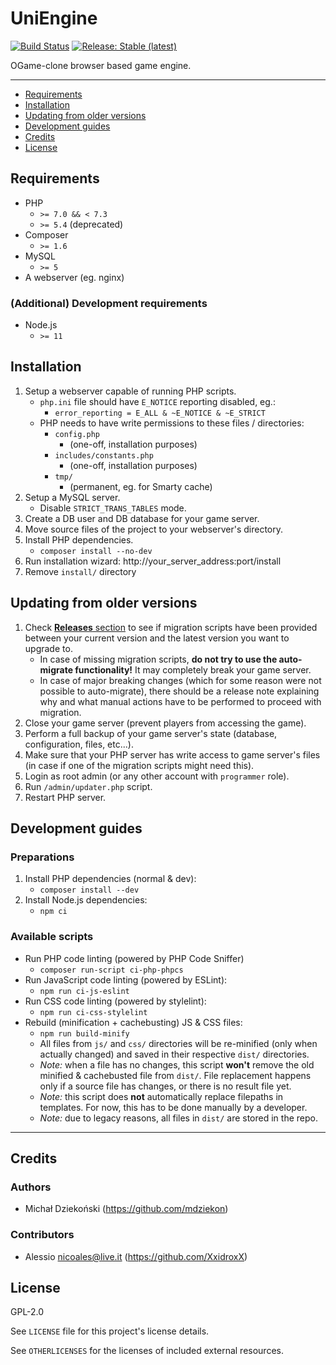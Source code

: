 # UniEngine

[![Build Status](https://travis-ci.org/mdziekon/UniEngine.svg?branch=master)](https://travis-ci.org/mdziekon/UniEngine)
[![Release: Stable (latest)](https://img.shields.io/github/release/mdziekon/UniEngine.svg?label=release%3Astable&logo=github&logoColor=FFFFFF)](https://github.com/mdziekon/UniEngine/releases)

OGame-clone browser based game engine.

---

- [Requirements](#requirements)
- [Installation](#installation)
- [Updating from older versions](#updating-from-older-versions)
- [Development guides](#development-guides)
- [Credits](#credits)
- [License](#license)

## Requirements

- PHP
    - ``>= 7.0 && < 7.3``
    - ``>= 5.4`` (deprecated)
- Composer
    - ``>= 1.6``
- MySQL
    - ``>= 5``
- A webserver (eg. nginx)

### (Additional) Development requirements

- Node.js
    - ``>= 11``

## Installation

1. Setup a webserver capable of running PHP scripts.
    - ``php.ini`` file should have ``E_NOTICE`` reporting disabled, eg.:
        - ``error_reporting = E_ALL & ~E_NOTICE & ~E_STRICT``
    - PHP needs to have write permissions to these files / directories:
        - ``config.php``
            - (one-off, installation purposes)
        - ``includes/constants.php``
            - (one-off, installation purposes)
        - ``tmp/``
            - (permanent, eg. for Smarty cache)
1. Setup a MySQL server.
    - Disable ``STRICT_TRANS_TABLES`` mode.
1. Create a DB user and DB database for your game server.
1. Move source files of the project to your webserver's directory.
1. Install PHP dependencies.
    - ``composer install --no-dev``
1. Run installation wizard: http://your_server_address:port/install
1. Remove ``install/`` directory

## Updating from older versions

1. Check [__Releases__ section](https://github.com/mdziekon/UniEngine/releases) to see if migration scripts have been provided between your current version and the latest version you want to upgrade to.
    - In case of missing migration scripts, **do not try to use the auto-migrate functionality!** It may completely break your game server.
    - In case of major breaking changes (which for some reason were not possible to auto-migrate), there should be a release note explaining why and what manual actions have to be performed to proceed with migration.
1. Close your game server (prevent players from accessing the game).
1. Perform a full backup of your game server's state (database, configuration, files, etc...).
1. Make sure that your PHP server has write access to game server's files (in case if one of the migration scripts might need this).
1. Login as root admin (or any other account with ``programmer`` role).
1. Run ``/admin/updater.php`` script.
1. Restart PHP server.

## Development guides

### Preparations

1. Install PHP dependencies (normal & dev):
    - ``composer install --dev``
1. Install Node.js dependencies:
    - ``npm ci``

### Available scripts

- Run PHP code linting (powered by PHP Code Sniffer)
    - ``composer run-script ci-php-phpcs``
- Run JavaScript code linting (powered by ESLint):
    - ``npm run ci-js-eslint``
- Run CSS code linting (powered by stylelint):
    - ``npm run ci-css-stylelint``
- Rebuild (minification + cachebusting) JS & CSS files:
    - ``npm run build-minify``
    - All files from ``js/`` and ``css/`` directories will be re-minified (only when actually changed) and saved in their respective ``dist/`` directories.
    - _Note:_ when a file has no changes, this script **won't** remove the old minified & cachebusted file from ``dist/``. File replacement happens only if a source file has changes, or there is no result file yet.
    - _Note:_ this script does **not** automatically replace filepaths in templates. For now, this has to be done manually by a developer.
    - _Note:_ due to legacy reasons, all files in ``dist/`` are stored in the repo.

---

## Credits

### Authors

- Michał Dziekoński (https://github.com/mdziekon)

### Contributors

- Alessio <nicoales@live.it> (https://github.com/XxidroxX)

## License

GPL-2.0

See ``LICENSE`` file for this project's license details.

See ``OTHERLICENSES`` for the licenses of included external resources.
